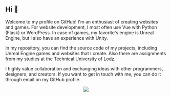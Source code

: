 ## Hi 👋

Welcome to my profile on GitHub! I'm an enthusiast of creating websites and games. For website development, I most often use Vue with Python (Flask) or WordPress. In case of games, my favorite's engine is Unreal Engine, but I also have an experience with Unity.

In my repository, you can find the source code of my projects, including Unreal Engine games and websites that I create. Also there are assignments from my studies at the Technical University of Lodz.

I highly value collaboration and exchanging ideas with other programmers, designers, and creators. If you want to get in touch with me, you can do it through email on my GitHub profile. 

<p align="center">
	<img src="https://github-readme-stats.vercel.app/api/top-langs/?username=karolprofic&exclude_repo=Fishy-Towers&layout=compact"/>
</p>

